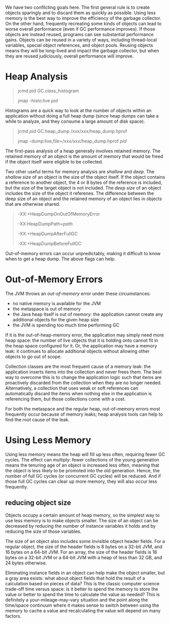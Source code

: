 We have two conflicting goals here. The first general rule is to create objects sparingly and to discard them as quickly as possible. Using less memory is the best way to improve the efficiency of the garbage collector. On the other hand, frequently recreating some kinds of objects can lead to worse overall performance (even if GC performance improves). If those objects are instead reused, programs can see substantial performance gains. Objects can be reused in a variety of ways, including thread-local variables, special object references, and object pools. Reusing objects means they will be long-lived and impact the garbage collector, but when they are reused judiciously, overall performance will improve.

# Heap Analysis

> 
> jcmd *pid* GC.class_histogram
> 
> jmap -histo:live *pid*
> 

Histograms are a quick way to look at the number of objects within an application without doing a full heap dump (since heap dumps can take a while to analyze, and they consume a large amount of disk space).

> 
> jcmd *pid* GC.heap_dump /xxx/xxx/heap_dump.hprof
> 
> jmap -dump:live,file=/xxx/xxx/heap_dump.hprof *pid*
>

The first-pass analysis of a heap generally involves retained memory. The retained memory of an object is the amount of memory that would be freed if the object itself were eligible to be collected.

Two other useful terms for memory analysis are *shallow* and *deep*. The *shallow size* of an object is the size of the object itself. If the object contains a reference to another object, the 4 or 8 bytes of the reference is included, but the size of the target object is not included. The *deep size* of an object includes the size of the object it referenes. The difference between the deep size of an object and the retained memory of an object lies in objects that are otherwise shared.

> 
> -XX:+HeapDumpOnOutOfMemoryError
> 
> -XX:HeapDumpPath=*path*
> 
> -XX:+HeapDumpAfterFullGC
> 
> -XX:+HeapDumpBeforeFullGC
> 

Out-of-memory errors can occur unpredictably, making it difficult to know when to get a heap dump. The above flags can help.

# Out-of-Memory Errors

The JVM throws an *out-of-memory* error under these circumstances:
- no native memory is available for the JVM
- the metaspace is out of memory
- the Java heap itself is out of memory: the application cannot create any additional objects for the given heap size
- the JVM is spending too much time performing GC

If it is the out-of-heap-memory error, the application may simply need more heap space: the number of live objects that it is holding onto cannot fit in the heap space configured for it. Or, the application may have a memory leak: it continues to allocate additional objects without allowing other objects to go out of scope.

Collection classes are the most frequent cause of a memory leak: the application inserts items into the collection and never frees them. The best way to overcome this is to change the application logic such that items are proactively discarded from the collection when they are no longer needed. Alternatively, a collection that uses weak or soft references can automatically discard the items when nothing else in the application is referencing them, but those collections come with a cost.

For both the metaspace and the regular heap, out-of-memory errors most frequently occur because of memory leaks; heap analysis tools can help to find the root cause of the leak.

# Using Less Memory
Using less memory means the heap will fill up less often, requiring fewer GC cycles. The effect can multiply: fewer collections of the young generation means the tenuring age of an object is increased less often, meaning that the object is less likely to be promoted into the old generation. Hence, the number of full GC cycles (or concurrent GC cycles) will be reduced. And if those full GC cycles can clear up more memory, they will also occur less frequently.

## reducing object size
Objects occupy a certain amount of heap memory, so the simplest way to use less memory is to make objects smaller. The size of an object can be decreased by reducing the number of instance variables it holds and by reducing the size of those variables.

The size of an object also includes some invisible object header fields. For a regular object, the size of the header fields is 8 bytes on a 32-bit JVM, and 16 bytes on a 64-bit JVM. For an array, the size of the header fields is 16 bytes on a 32-bit JVM or a 64-bit JVM with a heap of less than 32 GB, and 24 bytes otherwise.

Eliminating instance fields in an object can help make the object smaller, but a gray area exists: what about object fields that hold the result of a calculation based on pieces of data? This is the classic computer science trade-off time versus space: is it better to spend the memory to store the value or better to spend the time to calculate the value as needed? This is definitely a your-mileage-may-vary situation and the point along the time/space continuum where it makes sense to switch between using the memory to cache a value and recalculating the value will depend on many factors.